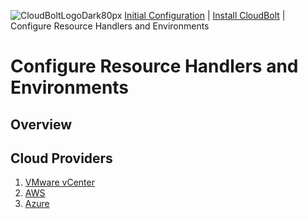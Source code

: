 ![CloudBoltLogoDark80px](https://github.com/user-attachments/assets/66cf699d-6792-4d67-b34c-d153bd92944e)
[Initial Configuration](../README.md) | [Install CloudBolt](../01_install_cloudbolt/README.md) | Configure Resource Handlers and Environments

# Configure Resource Handlers and Environments

## Overview



## Cloud Providers
1. [VMware vCenter](configure_vmware_vcenter.md)
2. [AWS](configure_aws.md)
3. [Azure](configure_azure.md)
